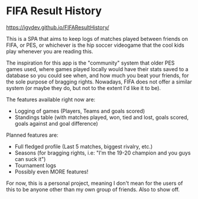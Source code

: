 # FIFA Result History

https://igvdev.github.io/FIFAResultHistory/

This is a SPA that aims to keep logs of matches played between friends on FIFA, or PES, or whichever is the hip soccer videogame that the cool kids play whenever you are reading this.

The inspiration for this app is the "community" system that older PES games used, where games played locally would have their stats saved to a database so you could see when, and how much you beat your friends, for the sole purpose of bragging rights.
Nowadays, FIFA does not offer a similar system (or maybe they do, but not to the extent I'd like it to be).

The features available right now are:

- Logging of games (Players, Teams and goals scored)
- Standings table (with matches played, won, tied and lost, goals scored, goals against and goal difference)

Planned features are:

- Full fledged profile (Last 5 matches, biggest rivalry, etc.)
- Seasons (for bragging rights, i.e: "I'm the 19-20 champion and you guys can suck it")
- Tournament logs
- Possibly even MORE features!

For now, this is a personal project, meaning I don't mean for the users of this to be anyone other than my own group of friends. 
Also to show off.
